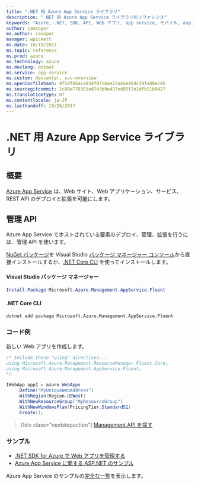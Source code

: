 ```yaml
---
title: ".NET 用 Azure App Service ライブラリ"
description: ".NET 用 Azure App Service ライブラリのリファレンス"
keywords: "Azure, .NET, SDK, API, Web アプリ, app service, モバイル, asp.net"
author: camsoper
ms.author: casoper
manager: wpickett
ms.date: 10/19/2017
ms.topic: reference
ms.prod: azure
ms.technology: azure
ms.devlang: dotnet
ms.service: app-service
ms.custom: devcenter, svc-overview
ms.openlocfilehash: 9f54fb6aca934f07c6ae23a4ae40dc29fa48ec8b
ms.sourcegitcommit: 2c08a778353ed743b9e437ed85f2e1dfb21b9427
ms.translationtype: HT
ms.contentlocale: ja-JP
ms.lasthandoff: 10/26/2017
---
```

# <a name="azure-app-service-libraries-for-net"></a>.NET 用 Azure App Service ライブラリ

## <a name="overview"></a>概要

[Azure App Service](/azure/app-service/app-service-value-prop-what-is) は、Web サイト、Web アプリケーション、サービス、REST API のデプロイと拡張を可能にします。

## <a name="management-api"></a>管理 API

Azure App Service でホストされている要素のデプロイ、管理、拡張を行うには、管理 API を使います。

[NuGet パッケージ](https://www.nuget.org/packages/Microsoft.Azure.Management.AppService.Fluent)を Visual Studio [パッケージ マネージャー コンソール][PackageManager]から直接インストールするか、[.NET Core CLI][DotNetCLI] を使ってインストールします。


#### <a name="visual-studio-package-manager"></a>Visual Studio パッケージ マネージャー

```powershell
Install-Package Microsoft.Azure.Management.AppService.Fluent
```

#### <a name="net-core-cli"></a>.NET Core CLI

```bash
dotnet add package Microsoft.Azure.Management.AppService.Fluent
```

### <a name="code-example"></a>コード例

新しい Web アプリを作成します。

```csharp
/* Include these "using" directives...
using Microsoft.Azure.Management.ResourceManager.Fluent.Core;
using Microsoft.Azure.Management.AppService.Fluent;
*/

IWebApp app1 = azure.WebApps
    .Define("MyUniqueWebAddress")
    .WithRegion(Region.USWest)
    .WithNewResourceGroup("MyResourceGroup")
    .WithNewWindowsPlan(PricingTier.StandardS1)
    .Create();
```

> [!div class="nextstepaction"]
> [Management API を探す](/dotnet/api/overview/azure/appservice/management)

### <a name="samples"></a>サンプル

* [.NET SDK for Azure で Web アプリを管理する](https://azure.microsoft.com/en-us/resources/samples/app-service-web-dotnet-manage/)
* [Azure App Service に関する ASP.NET のサンプル](https://azure.microsoft.com/en-us/resources/samples/app-service-web-dotnet-get-started/)

Azure App Service のサンプルの[完全な一覧](https://azure.microsoft.com/en-us/resources/samples/?platform=dotnet&term=app%20service)を表示します。

[PackageManager]: https://docs.microsoft.com/nuget/tools/package-manager-console
[DotNetCLI]: https://docs.microsoft.com/dotnet/core/tools/dotnet-add-package